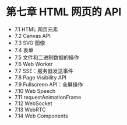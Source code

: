 # 第七章 HTML 网页的 API

*   7.1 HTML 网页元素
*   7.2 Canvas API
*   7.3 SVG 图像
*   7.4 表单
*   7.5 文件和二进制数据的操作
*   7.6 Web Worker
*   7.7 SSE：服务器发送事件
*   7.8 Page Visibility API
*   7.9 Fullscreen API：全屏操作
*   7.10 Web Speech
*   7.11 requestAnimationFrame
*   7.12 WebSocket
*   7.13 WebRTC
*   7.14 Web Components